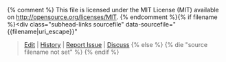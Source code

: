 {% comment %}
This file is licensed under the MIT License (MIT) available on
http://opensource.org/licenses/MIT.
{% endcomment %}{% if filename %}<div class="subhead-links sourcefile" data-sourcefile="{{filename|uri_escape}}"
><a href="https://github.com/thephez/dash.org/edit/master/{{filename|uri_escape}}">Edit</a>
| <a href="https://github.com/thephez/dash.org/commits/master/{{filename|uri_escape}}">History</a>
| <a href="https://github.com/thephez/dash.org/issues/new?body=Source%20File%3A%20{{filename|uri_escape}}%0A%0A">Report Issue</a>
| <a href="https://www.dash.org/forum/">Discuss</a></div>
{% else %}
{% die "source filename not set" %}
{% endif %}
